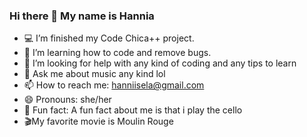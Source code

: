 ### Hi there 👋 My name is Hannia 

- &#128187; I’m finished my Code Chica++ project.
- &#127802; I’m learning how to code and remove bugs.
- 🤔 I’m looking for help with any kind of coding and any tips to learn
- &#127932; Ask me about music any kind lol 
- 📫 How to reach me: hanniisela@gmail.com
- 😄 Pronouns: she/her
- &#127931; Fun fact: A fun fact about me is that i play the cello 
- &#x1F3AC;My favorite movie is Moulin Rouge

